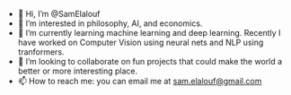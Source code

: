 - 👋 Hi, I’m @SamElalouf
- 👀 I’m interested in philosophy, AI, and economics.
- 🌱 I’m currently learning machine learning and deep learning. Recently I have worked on Computer Vision using neural nets and NLP using tranformers.
- 💞️ I’m looking to collaborate on fun projects that could make the world a better or more interesting place.
- 📫 How to reach me: you can email me at sam.elalouf@gmail.com

<!---
SamElalouf/SamElalouf is a ✨ special ✨ repository because its `README.md` (this file) appears on your GitHub profile.
You can click the Preview link to take a look at your changes.
--->
